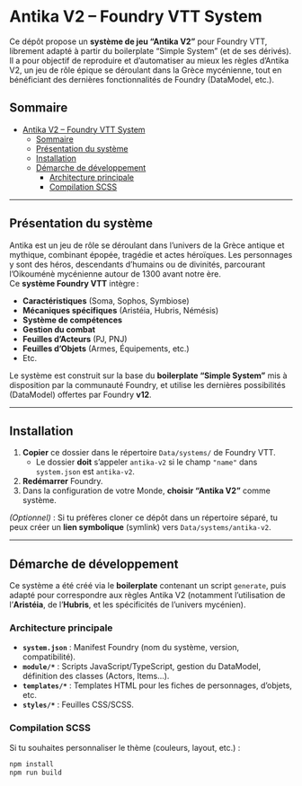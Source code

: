 # Antika V2 – Foundry VTT System

Ce dépôt propose un **système de jeu “Antika V2”** pour Foundry VTT, librement adapté à partir du boilerplate “Simple System” (et de ses dérivés). Il a pour objectif de reproduire et d’automatiser au mieux les règles d’Antika V2, un jeu de rôle épique se déroulant dans la Grèce mycénienne, tout en bénéficiant des dernières fonctionnalités de Foundry (DataModel, etc.).

## Sommaire
- [Antika V2 – Foundry VTT System](#antika-v2--foundry-vtt-system)
  - [Sommaire](#sommaire)
  - [Présentation du système](#présentation-du-système)
  - [Installation](#installation)
  - [Démarche de développement](#démarche-de-développement)
    - [Architecture principale](#architecture-principale)
    - [Compilation SCSS](#compilation-scss)

---

## Présentation du système

Antika est un jeu de rôle se déroulant dans l’univers de la Grèce antique et mythique, combinant épopée, tragédie et actes héroïques. Les personnages y sont des héros, descendants d’humains ou de divinités, parcourant l’Oikouménè mycénienne autour de 1300 avant notre ère.  
Ce **système Foundry VTT** intègre :

- **Caractéristiques** (Soma, Sophos, Symbiose)  
- **Mécaniques spécifiques** (Aristéia, Hubris, Némésis)  
- **Système de compétences**  
- **Gestion du combat**  
- **Feuilles d’Acteurs** (PJ, PNJ)  
- **Feuilles d’Objets** (Armes, Équipements, etc.)  
- Etc.

Le système est construit sur la base du **boilerplate “Simple System”** mis à disposition par la communauté Foundry, et utilise les dernières possibilités (DataModel) offertes par Foundry **v12**.

---

## Installation

1. **Copier** ce dossier dans le répertoire `Data/systems/` de Foundry VTT.  
   - Le dossier **doit** s’appeler `antika-v2` si le champ `"name"` dans `system.json` est `antika-v2`.
2. **Redémarrer** Foundry.  
3. Dans la configuration de votre Monde, **choisir “Antika V2”** comme système.  

*(Optionnel)* : Si tu préfères cloner ce dépôt dans un répertoire séparé, tu peux créer un **lien symbolique** (symlink) vers `Data/systems/antika-v2`.

---

## Démarche de développement

Ce système a été créé via le **boilerplate** contenant un script `generate`, puis adapté pour correspondre aux règles Antika V2 (notamment l’utilisation de l’**Aristéia**, de l’**Hubris**, et les spécificités de l’univers mycénien).  

### Architecture principale
- **`system.json`** : Manifest Foundry (nom du système, version, compatibilité).  
- **`module/*`** : Scripts JavaScript/TypeScript, gestion du DataModel, définition des classes (Actors, Items…).  
- **`templates/*`** : Templates HTML pour les fiches de personnages, d’objets, etc.  
- **`styles/*`** : Feuilles CSS/SCSS.  

### Compilation SCSS
Si tu souhaites personnaliser le thème (couleurs, layout, etc.) :  
```bash
npm install
npm run build
